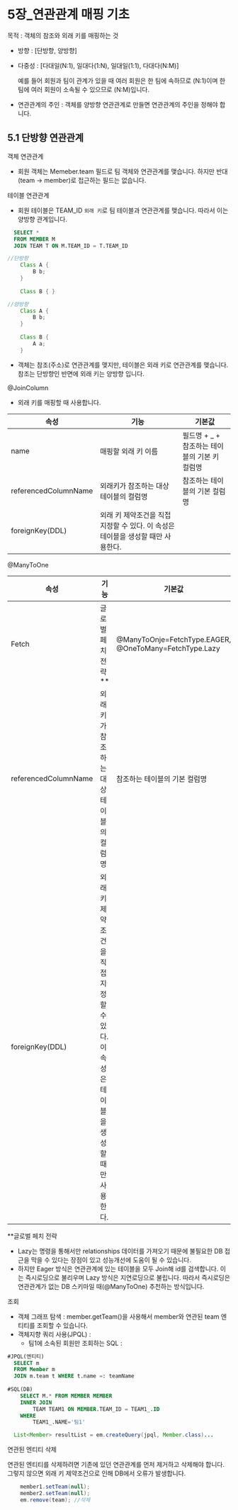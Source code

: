 # 5장_연관관계 매핑 기초

목적 : 객체의 참조와 외래 키를 매핑하는 것

- 방향 : [단방향, 양방향]
- 다중성 : [다대일(N:1), 일대다(1:N), 일대일(1:1), 다대다(N:M)]
    
    예를 들어 회원과 팀이 관계가 있을 때 여러 회원은 한 팀에 속하므로 (N:1)이며 한 팀에 여러 회원이 소속될 수 있으므로 (N:M)입니다.
- 연관관계의 주인 : 객체를 양방향 연관관계로 만들면 연관관계의 주인을 정해야 합니다. 

## 5.1 단방향 연관관계
객체 연관관계
- 회원 객체는 Memeber.team 필드로 팀 객체와 연관관계를 맺습니다. 하지만 반대(team -> member)로 접근하는 필드는 없습니다.

테이블 연관관계
- 회원 테이블은 TEAM_ID `외래 키`로 팀 테이블과 연관관계를 맺습니다. 따라서 이는 양방향 관계입니다.
```sql
  SELECT *
  FROM MEMBER M 
  JOIN TEAM T ON M.TEAM_ID = T.TEAM_ID
```
```java
//단방향
    Class A {
        B b;
    }
    
    Class B { }

//양방향
    Class A {
        B b;
    }
    
    Class B {
        A a;
    }
```

- 객체는 참조(주소)로 연관관계를 맺지만, 테이블은 외래 키로 연관관계를 맺습니다. 참조는 단방향인 반면에 외래 키는 양방향 입니다.

@JoinColumn

- 외래 키를 매핑할 때 사용합니다.

| 속성        | 기능           |기본값  |
| ------------- | ------------- | ----- |
| name      | 매핑할 외래 키 이름 | 필드명 + _ + 참조하는 테이블의 기본 키 컬럼명 |
| referencedColumnName      | 외래키가 참조하는 대상 테이블의 컬럼명      |   참조하는 테이블의 기본 컬럼명 |
| foreignKey(DDL) |  외래 키 제약조건을 직접 지정할 수 있다. 이 속성은 테이블을 생성할 때만 사용한다.      |   |

@ManyToOne

| 속성        | 기능           |기본값  |
| ------------- | ------------- | ----- |
| Fetch      | 글로벌 페치 전략** | @ManyToOnje=FetchType.EAGER, @OneToMany=FetchType.Lazy  |
| referencedColumnName      | 외래키가 참조하는 대상 테이블의 컬럼명      |   참조하는 테이블의 기본 컬럼명 |
| foreignKey(DDL) |  외래 키 제약조건을 직접 지정할 수 있다. 이 속성은 테이블을 생성할 때만 사용한다.      |   |

**글로벌 페치 전략
- Lazy는 명령을 통해서만 relationships 데이터를 가져오기 때문에 불필요한 DB 접근을 막을 수 있다는 장점이 있고 성능개선에 도움이 될 수 있습니다.
- 하지만 Eager 방식은 연관관계에 있는 테이블을 모두 Join해 id를 검색합니다. 이는 즉시로딩으로 불리우며 Lazy 방식은 지연로딩으로 불립니다. 따라서 즉시로딩은 연관관계가 없는 DB 스키마일 때(@ManyToOne) 추천하는 방식입니다.

조회

- 객체 그래프 탐색 : member.getTeam()을 사용해서 member와 연관된 team 엔티티를 조회할 수 있습니다.
- 객체지향 쿼리 사용(JPQL) : 
  - 팀1에 소속된 회원만 조회하는 SQL :
```sql
#JPQL(엔티티)
  SELECT m
  FROM Member m
  JOIN m.team t WHERE t.name =: teamName
  
#SQL(DB)
    SELECT M.* FROM MEMBER MEMBER
    INNER JOIN
        TEAM TEAM1 ON MEMBER.TEAM_ID = TEAM1_.ID
    WHERE
        TEAM1_.NAME='팀1'
```
```java
  List<Member> resultList = em.createQuery(jpql, Member.class)...
```

연관된 엔티티 삭제

연관된 엔티티를 삭제하려면 기존에 있던 연관관계를 먼저 제거하고 삭제해야 합니다. 그렇지 않으면 외래 키 제약조건으로 인해 DB에서 오류가 발생합니다.

```java
    member1.setTeam(null);
    member2.setTeam(null);
    em.remove(team); //삭제
```

  